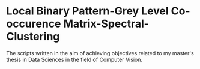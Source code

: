 # Local Binary Pattern-Grey Level Co-occurence Matrix-Spectral-Clustering
The scripts written in the aim of achieving objectives related to my master's thesis in Data Sciences in the field of Computer Vision.

